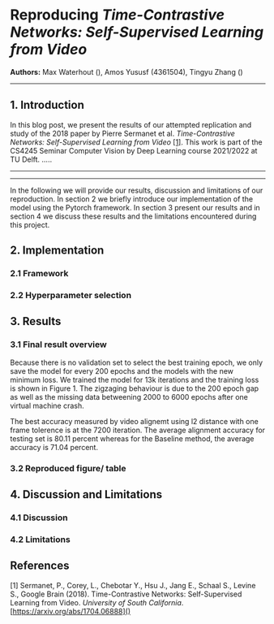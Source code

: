 # Reproducing *Time-Contrastive Networks: Self-Supervised Learning from Video*
**Authors:** Max Waterhout (), Amos Yususf (4361504), Tingyu Zhang ()
***

## 1. Introduction
In this blog post, we present the results of our attempted replication and study of the 2018 paper by Pierre Sermanet et al. 
*Time-Contrastive Networks: Self-Supervised Learning from Video* [[1]](#1). This work is part of the CS4245 Seminar Computer Vision
by Deep Learning course 2021/2022 at TU Delft. 
.....



***
<!--
This is the syntax for a figure we still need an images folder, but this is just an outline
<p align="center">
<img src="images/figure_1_paper.png" width="750" height="261" alt="Figure 1 paper">
</p>
Figure 1 -->

***

In the following we will provide our results, discussion and limitations of our reproduction. In section 2 we briefly introduce our
implementation of the model using the Pytorch framework. In section 3 present our results and in section 4 we discuss these results
and the limitations encountered during this project.


## 2. Implementation

### 2.1 Framework


### 2.2 Hyperparameter selection 


## 3. Results

### 3.1 Final result overview
Because there is no validation set to select the best training epoch, we only save the model for every 200 epochs and the models with the new minimum loss. We trained the model for 13k iterations and the training loss is shown in Figure 1.  The zigzaging behaviour is due to the 200 epoch gap as well as the missing data betweening 2000 to 6000 epochs after one virtual machine crash.   
<!--
Training loss (Triplelet loss)
<p align="center">
<img src="images/train_loss.png" width="750" height="261" alt="Figure 1 paper">
</p>
Figure 1 -->

<!--
Testing set Accuracy
<p align="center">
<img src="images/accuracy.png" width="750" height="261" alt="Figure 1 paper">
</p>
Figure 2 -->
The best accuracy measured by video alignemt using l2 distance with one frame tolerence is at the 7200 iteration. The average alignment accuracy for testing set is 80.11 percent whereas for the Baseline method, the average accuracy is 71.04 percent. 


### 3.2 Reproduced figure/ table


## 4. Discussion and Limitations

### 4.1 Discussion
### 4.2 Limitations

## References
<a id="1">[1]</a> Sermanet, P., Corey, L., Chebotar Y., Hsu J., Jang E., Schaal S., Levine S., Google Brain (2018). Time-Contrastive Networks: Self-Supervised Learning from Video. <i>University of South California</i>. [https://arxiv.org/abs/1704.06888]()











